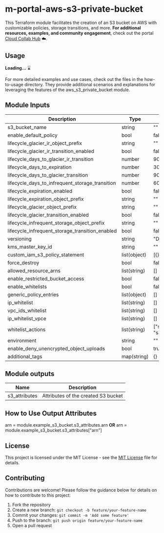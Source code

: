 # m-portal-aws-s3-private-bucket
This Terraform module facilitates the creation of an S3 bucket on AWS with customizable policies, storage transitions, and more. 
**For additional resources, examples, and community engagement**, check out the portal [Cloud Collab Hub](https://cloudcollab.com) :cloud:.

## Usage
**Loading...** ⌛

For more detailed examples and use cases, check out the files in the how-to-usage directory. They provide additional scenarios and explanations for leveraging the features of the aws_s3_private_bucket module.

## Module Inputs

| Description                                     | Type     | Default | Required |
|-------------------------------------------------|----------|---------|----------|
| s3_bucket_name                                  | string   | ""      | yes      |
| enable_default_policy                           | bool     | false   | no       |
| lifecycle_glacier_ir_object_prefix              | string   | ""      | no       |
| lifecycle_glacier_ir_transition_enabled         | bool     | false   | no       |
| lifecycle_days_to_glacier_ir_transition         | number   | 90      | no       |
| lifecycle_days_to_expiration                     | number   | 30      | no       |
| lifecycle_days_to_glacier_transition             | number   | 90      | no       |
| lifecycle_days_to_infrequent_storage_transition  | number   | 60      | no       |
| lifecycle_expiration_enabled                     | bool     | false   | no       |
| lifecycle_expiration_object_prefix               | string   | ""      | no       |
| lifecycle_glacier_object_prefix                  | string   | ""      | no       |
| lifecycle_glacier_transition_enabled             | bool     | false   | no       |
| lifecycle_infrequent_storage_object_prefix       | string   | ""      | no       |
| lifecycle_infrequent_storage_transition_enabled  | bool     | false   | no       |
| versioning                                      | string   | "Disabled" | no     |
| kms_master_key_id                                | string   | ""      | no       |
| custom_iam_s3_policy_statement                   | list(object) | [{}] | no       |
| force_destroy                                    | bool     | false   | no       |
| allowed_resource_arns                            | list(string) | []    | no       |
| enable_restricted_bucket_access                  | bool     | false   | no       |
| enable_whitelists                                | bool     | false   | no       |
| generic_policy_entries                           | list(object) | []    | no       |
| ip_whitelist                                     | list(string) | []    | no       |
| vpc_ids_whitelist                                | list(string) | []    | no       |
| ip_whitelist_vpce                                | list(string) | []    | no       |
| whitelist_actions                                | list(string) | ["s3:PutObject*", "s3:GetObject*"] | no |
| environment                                      | string   | ""      | no       |
| enable_deny_unencrypted_object_uploads           | bool     | true    | no       |
| additional_tags                                  | map(string) | {}    | no       |

## Module outputs

| Name            | Description                        |
|-----------------|------------------------------------|
| s3_attributes   | Attributes of the created S3 bucket |

## How to Use Output Attributes

arn = module.example_s3_bucket.s3_attributes.arn
**OR**
arn = module.example_s3_bucket.s3_attributes["arn"]

## License

This project is licensed under the MIT License - see the [MIT License](https://opensource.org/licenses/MIT) file for details.

## Contributing

Contributions are welcome! Please follow the guidance below for details on how to contribute to this project:

1. Fork the repository
2. Create a new branch: `git checkout -b feature/your-feature-name`
3. Commit your changes: `git commit -m 'Add some feature'`
4. Push to the branch: `git push origin feature/your-feature-name`
5. Open a pull request
